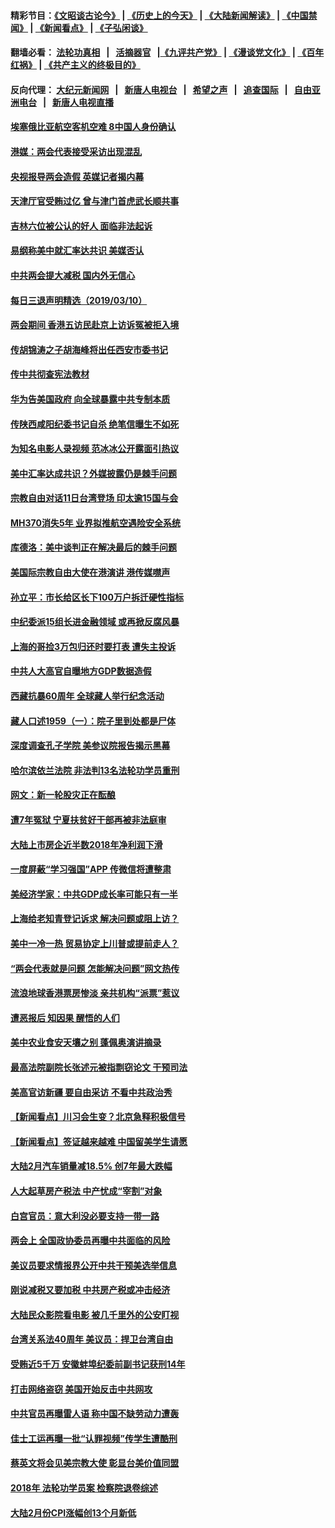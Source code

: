 #### 精彩节目：[《文昭谈古论今》](http://149.28.20.200/wenzhao) | [《历史上的今天》](http://149.28.20.200/today-in-history) | [《大陆新闻解读》](http://149.28.20.200/ntdtv-comedy) | [《中国禁闻》](http://149.28.20.200/ntdtv-news) | [《新闻看点》](http://149.28.20.200/news-insight) | [《子弘闲谈》](http://149.28.20.200/zihongxiantan/) 

 #### 翻墙必看： [法轮功真相](http://149.28.20.200:10000/videos/truth.html) &nbsp;&nbsp;|&nbsp;&nbsp; [活摘器官](http://149.28.20.200:10000/videos/res/Organs/) &nbsp;&nbsp;|[《九评共产党》](http://149.28.20.200:10000/videos/jiuping) | [《漫谈党文化》](http://149.28.20.200:10000/videos/mtdwh) | [《百年红祸》](http://149.28.20.200:10000/videos/bnhh) | [《共产主义的终极目的》](http://149.28.20.200:10000/videos/res/zjmd) 

 #### 反向代理： [大纪元新闻网](http://149.28.20.200:10080/) &nbsp;&nbsp;|&nbsp;&nbsp; [新唐人电视台](http://149.28.20.200:8000/) &nbsp;&nbsp;|&nbsp;&nbsp; [希望之声](http://149.28.20.200:8200/) &nbsp;&nbsp;|&nbsp;&nbsp; [追查国际](http://149.28.20.200:10010/) &nbsp;&nbsp;|&nbsp;&nbsp; [自由亚洲电台](http://149.28.20.200:9800/) &nbsp;&nbsp;|&nbsp;&nbsp; [新唐人电视直播](http://149.28.20.200/) 


#### [埃塞俄比亚航空客机空难 8中国人身份确认](../pages/nsc413/n11104486.md?t=03111020) 

#### [港媒：两会代表接受采访出现混乱](../pages/nsc413/n11104617.md?t=03111020) 

#### [央视报导两会造假 英媒记者揭内幕](../pages/nsc413/n11104469.md?t=03111020) 

#### [天津厅官受贿过亿 曾与津门首虎武长顺共事](../pages/nsc413/n11104151.md?t=03111020) 

#### [吉林六位被公认的好人 面临非法起诉](../pages/nsc413/n11102972.md?t=03111020) 

#### [易纲称美中就汇率达共识 美媒否认](../pages/nsc413/n11103848.md?t=03111020) 

#### [中共两会提大减税 国内外无信心](../pages/nsc413/n11096521.md?t=03111020) 

#### [每日三退声明精选（2019/03/10）](../pages/nsc413/n11104457.md?t=03111020) 

#### [两会期间 香港五访民赴京上访诉冤被拒入境](../pages/nsc413/n11104138.md?t=03111020) 

#### [传胡锦涛之子胡海峰将出任西安市委书记](../pages/nsc413/n11104161.md?t=03111020) 

#### [传中共彻查宪法教材](../pages/nsc413/n11101437.md?t=03111020) 

#### [华为告美国政府 向全球暴露中共专制本质](../pages/nsc413/n11103743.md?t=03111020) 

#### [传陕西咸阳纪委书记自杀 绝笔信曝生不如死](../pages/nsc413/n11103678.md?t=03111020) 

#### [为知名电影人录视频 范冰冰公开露面引热议](../pages/nsc413/n11103371.md?t=03111020) 

#### [美中汇率达成共识？外媒披露仍是棘手问题](../pages/nsc413/n11103529.md?t=03111020) 

#### [宗教自由对话11日台湾登场 印太逾15国与会](../pages/nsc413/n11102820.md?t=03111020) 

#### [MH370消失5年 业界拟推航空遇险安全系统](../pages/nsc413/n11103561.md?t=03111020) 

#### [库德洛：美中谈判正在解决最后的棘手问题](../pages/nsc413/n11103536.md?t=03111020) 

#### [美国际宗教自由大使在港演讲 港传媒噤声](../pages/nsc413/n11103544.md?t=03111020) 

#### [孙立平：市长给区长下100万户拆迁硬性指标](../pages/nsc413/n11103448.md?t=03111020) 

#### [中纪委派15组长进金融领域 或再掀反腐风暴](../pages/nsc413/n11103497.md?t=03111020) 

#### [上海的哥捡3万包归还时要打表 遭失主投诉](../pages/nsc413/n11103137.md?t=03111020) 

#### [中共人大高官自曝地方GDP数据造假](../pages/nsc413/n11103146.md?t=03111020) 

#### [西藏抗暴60周年 全球藏人举行纪念活动](../pages/nsc413/n11103138.md?t=03111020) 

#### [藏人口述1959（一）：院子里到处都是尸体](../pages/nsc413/n11103087.md?t=03111020) 


#### [深度调查孔子学院 美参议院报告揭示黑幕](../pages/nsc413/n11100131.md?t=03111020) 

#### [哈尔滨依兰法院 非法判13名法轮功学员重刑](../pages/nsc413/n11102327.md?t=03111020) 

#### [网文：新一轮股灾正在酝酿](../pages/nsc413/n11102650.md?t=03111020) 

#### [遭7年冤狱 宁夏扶贫好干部再被非法庭审](../pages/nsc413/n11102412.md?t=03111020) 

#### [大陆上市房企近半数2018年净利润下滑](../pages/nsc413/n11102353.md?t=03111020) 

#### [一度屏蔽“学习强国”APP 传微信将遭整肃](../pages/nsc413/n11102032.md?t=03111020) 

#### [美经济学家：中共GDP成长率可能只有一半](../pages/nsc413/n11102461.md?t=03111020) 

#### [上海给老知青登记诉求 解决问题或阻上访？](../pages/nsc413/n11102106.md?t=03111020) 

#### [美中一冷一热 贸易协定上川普或提前走人？](../pages/nsc413/n11102055.md?t=03111020) 

#### [“两会代表就是问题 怎能解决问题”网文热传](../pages/nsc413/n11102039.md?t=03111020) 

#### [流浪地球香港票房惨淡 亲共机构“派票”惹议](../pages/nsc413/n11101887.md?t=03111020) 

#### [遭恶报后 知因果 醒悟的人们](../pages/nsc413/n11088531.md?t=03111020) 

#### [美中农业食安天壤之别 蓬佩奥演讲摘录](../pages/nsc413/n11102067.md?t=03111020) 

#### [最高法院副院长张述元被指剽窃论文 干预司法](../pages/nsc413/n11101829.md?t=03111020) 

#### [美高官访新疆 要自由采访 不看中共政治秀](../pages/nsc413/n11101835.md?t=03111020) 

#### [【新闻看点】川习会生变？北京急释积极信号](../pages/nsc413/n11101718.md?t=03111020) 

#### [【新闻看点】签证越来越难 中国留美学生请愿](../pages/nsc413/n11101670.md?t=03111020) 

#### [大陆2月汽车销量减18.5% 创7年最大跌幅](../pages/nsc413/n11101660.md?t=03111020) 

#### [人大起草房产税法 中产忧成“宰割”对象](../pages/nsc413/n11101800.md?t=03111020) 

#### [白宫官员：意大利没必要支持一带一路](../pages/nsc413/n11101722.md?t=03111020) 

#### [两会上 全国政协委员再曝中共面临的风险](../pages/nsc413/n11101650.md?t=03111020) 

#### [美议员要求情报界公开中共干预美选举信息](../pages/nsc413/n11101681.md?t=03111020) 

#### [刚说减税又要加税 中共房产税或冲击经济](../pages/nsc413/n11101560.md?t=03111020) 

#### [大陆民众影院看电影 被几千里外的公安盯视](../pages/nsc413/n11101527.md?t=03111020) 

#### [台湾关系法40周年 美议员：捍卫台湾自由](../pages/nsc413/n11101525.md?t=03111020) 

#### [受贿近5千万 安徽蚌埠纪委前副书记获刑14年](../pages/nsc413/n11101167.md?t=03111020) 


#### [打击网络盗窃 美国开始反击中共网攻](../pages/nsc413/n11099537.md?t=03111020) 

#### [中共官员再曝雷人语 称中国不缺劳动力遭轰](../pages/nsc413/n11101459.md?t=03111020) 

#### [佳士工运再曝一批“认罪视频”传学生遭酷刑](../pages/nsc413/n11101296.md?t=03111020) 

#### [蔡英文将会见美宗教大使 彰显台美价值同盟](../pages/nsc413/n11101381.md?t=03111020) 

#### [2018年 法轮功学员案 检察院退卷综述](../pages/nsc413/n11096753.md?t=03111020) 

#### [大陆2月份CPI涨幅创13个月新低](../pages/nsc413/n11100879.md?t=03111020) 

